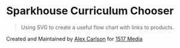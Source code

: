 # Sparkhouse Curriculum Chooser

> Using SVG to create a useful flow chart with links to products.

Created and Maintained by [Alex Carlson](https://acwd.me) for [1517 Media](https://1517.media)
